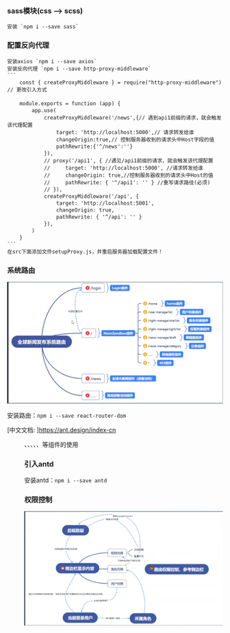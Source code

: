 ### sass模块(css -->  scss)
    安装 `npm i --save sass`
### 配置反向代理
    安装axios `npm i --save axios`
    安装反向代理 `npm i --save http-proxy-middleware`
    ```
        const { createProxyMiddleware } = require("http-proxy-middleware") // 更改引入方式

        module.exports = function (app) {
            app.use(
                createProxyMiddleware('/news',{// 遇到api1前缀的请求，就会触发该代理配置
                    target: 'http://localhost:5000',// 请求转发给谁
                    changeOrigin:true,// 控制服务器收到的请求头中Host字段的值
                    pathRewrite:{'^/news':''}
                }),
                // proxy('/api1', { //遇见/api1前缀的请求，就会触发该代理配置
                //     target: 'http://localhost:5000', //请求转发给谁
                //     changeOrigin: true,//控制服务器收到的请求头中Host的值
                //     pathRewrite: { '^/api1': '' } //重写请求路径(必须)
                // }),
                createProxyMiddleware('/api', {
                    target: 'http://localhost:5001',
                    changeOrigin: true,
                    pathRewrite: { '^/api': '' }
                }),
            )
        }
    ```
    在src下面添加文件setupProxy.js，并重启服务器加载配置文件！
### 系统路由
![系统路由](./img/router.png)

安装路由：`npm i --save react-router-dom`

[中文文档: ]https://ant.design/index-cn

<Menu/>、<Table/>、<Sider/>、<Layout/>、<Content/>、<TopHeader/>等组件的使用

### 引入antd
安装antd：`npm i --save antd`

### 权限控制
![权限控制](./img//permission.png)

